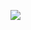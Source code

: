 ![](https://capsule-render.vercel.app/api?type=waving&color=auto&height=150&section=header&fontSize=30&animation=twinkling&text=AI%Drug%Discovery!!)


<!--
**kangjongbeom/kangjongbeom** is a ✨ _special_ ✨ repository because its `README.md` (this file) appears on your GitHub profile.

Here are some ideas to get you started:

- 🔭 I’m currently working on ...
- 🌱 I’m currently learning ...
- 👯 I’m looking to collaborate on ...
- 🤔 I’m looking for help with ...
- 💬 Ask me about ...
- 📫 How to reach me: ...
- 😄 Pronouns: ...
- ⚡ Fun fact: ...
-->
